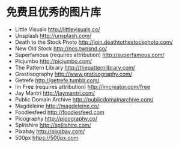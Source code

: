 # 免费且优秀的图片库

- Little Visuals http://littlevisuals.co/
- Unsplash http://unsplash.com/
- Death to the Stock Photo http://join.deathtothestockphoto.com/
- New Old Stock http://nos.twnsnd.co/
- Superfamous (requires attribution) http://superfamous.com/
- Picjumbo http://picjumbo.com/
- The Pattern Library http://thepatternlibrary.com/
- Grastisography http://www.gratisography.com/
- Getrefe http://getrefe.tumblr.com/
- Im Free (requires attribution) http://imcreator.com/free
- Jay Mantri http://jaymantri.com/
- Public Domain Archive http://publicdomainarchive.com/
- Magdeleine http://magdeleine.co/
- Foodiesfeed http://foodiesfeed.com
- Picography http://picography.co/
- Splitshire http://splitshire.com/
- Pixabay http://pixabay.com/
- 500px https://500px.com

